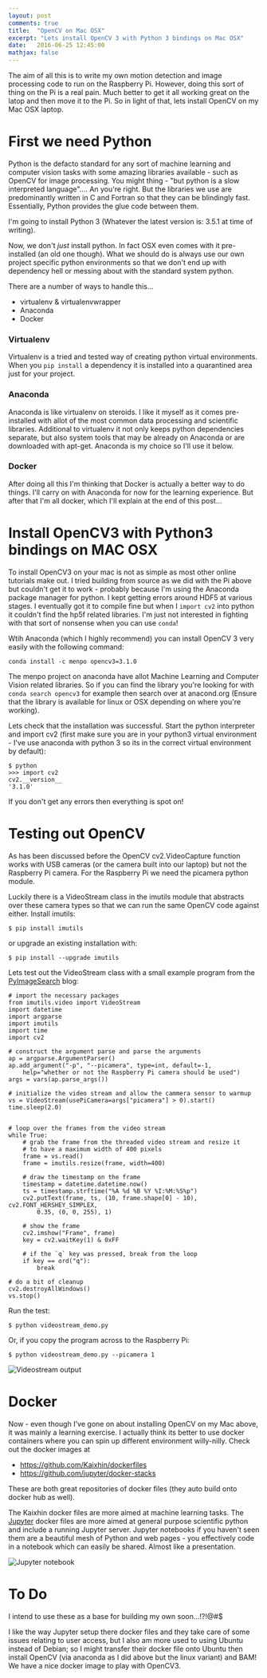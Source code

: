 ```yaml
---
layout: post
comments: true
title:  "OpenCV on Mac OSX"
excerpt: "Lets install OpenCV 3 with Python 3 bindings on Mac OSX"
date:   2016-06-25 12:45:00
mathjax: false
---
```


The aim of all this is to write my own motion detection and image processing code to run on the Raspberry Pi. However, doing this sort of thing on the Pi is a real pain. Much better to get it all working great on the latop and then move it to the Pi.
So in light of that, lets install OpenCV on my Mac OSX laptop.

# First we need Python
Python is the defacto standard for any sort of machine learning and computer vision tasks with some amazing libraries available - such as OpenCV for image processing. You might thing - "but python is a slow interpreted language".... An you're right. But the libraries we use are predominantly written in C and Fortran so that they can be blindingly fast. Essentially, Python provides the glue code between them.

I'm going to install Python 3 (Whatever the latest version is: 3.5.1 at time of writing).

Now, we don't *just* install python. In fact OSX even comes with it pre-installed (an old one though). What we should do is always use our own project specific python environments so that we don't end up with dependency hell or messing about with the standard system python.

There are a number of ways to handle this...
+ virtualenv & virtualenvwrapper
+ Anaconda
+ Docker

### Virtualenv
Virtualenv is a tried and tested way of creating python virtual environments. When you `pip install` a dependency it is installed into a quarantined area just for your project.
### Anaconda
Anaconda is like virtualenv on steroids. I like it myself as it comes pre-installed with allot of the most common data processing and scientific libraries. Additional to virtualenv it not only keeps python dependencies separate, but also system tools that may be already on Anaconda or are downloaded with apt-get.
Anaconda is my choice so I'll use it below.
### Docker
After doing all this I'm thinking that Docker is actually a better way to do things. I'll carry on with Anaconda for now for the learning experience. But after that I'm all docker, which I'll explain at the end of this post...

# Install OpenCV3 with Python3 bindings on MAC OSX
To install OpenCV3 on your mac is not as simple as most other online tutorials make out. I tried building from source as we did with the Pi above but couldn't get it to work - probably because I'm using the Anaconda package manager for python. I kept getting errors around HDF5 at various stages. I eventually got it to compile fine but when I `import cv2` into python it couldn't find the hp5f related libraries. I'm just not interested in fighting with that sort of nonsense when you can use `conda`!

Wtih Anaconda (which I highly recommend) you can install OpenCV 3 very easily with the following command:
```
conda install -c menpo opencv3=3.1.0
```
The menpo project on anaconda have allot Machine Learning and Computer Vision related libraries.
So if you can find the library you're looking for with `conda search opencv3` for example then search over at anacond.org (Ensure that the library is available for linux or OSX depending on where you're working).

Lets check that the installation was successful. Start the python interpreter and import cv2 (first make sure you are in your python3 virtual environment - I've use anaconda with python 3 so its in the correct virtual environment by default):
```
$ python
>>> import cv2
cv2.__version__
'3.1.0'
```
If you don't get any errors then everything is spot on!

# Testing out OpenCV
As has been discussed before the OpenCV cv2.VideoCapture function works with USB cameras (or the camera built into our laptop) but not the Raspberry Pi camera. For the Raspberry Pi we need the picamera python module.

Luckily there is a VideoStream class in the imutils module that abstracts over these camera types so that we can run the same OpenCV code against either.
Install imutils:
```
$ pip install imutils
```
or upgrade an existing installation with:
```
$ pip install --upgrade imutils
```

Lets test out the VideoStream class with a small example program from the [PyImageSearch](http://www.pyimagesearch.com/2016/01/04/unifying-picamera-and-cv2-videocapture-into-a-single-class-with-opencv/) blog:

```
# import the necessary packages
from imutils.video import VideoStream
import datetime
import argparse
import imutils
import time
import cv2

# construct the argument parse and parse the arguments
ap = argparse.ArgumentParser()
ap.add_argument("-p", "--picamera", type=int, default=-1,
	help="whether or not the Raspberry Pi camera should be used")
args = vars(ap.parse_args())

# initialize the video stream and allow the cammera sensor to warmup
vs = VideoStream(usePiCamera=args["picamera"] > 0).start()
time.sleep(2.0)


# loop over the frames from the video stream
while True:
	# grab the frame from the threaded video stream and resize it
	# to have a maximum width of 400 pixels
	frame = vs.read()
	frame = imutils.resize(frame, width=400)

	# draw the timestamp on the frame
	timestamp = datetime.datetime.now()
	ts = timestamp.strftime("%A %d %B %Y %I:%M:%S%p")
	cv2.putText(frame, ts, (10, frame.shape[0] - 10), cv2.FONT_HERSHEY_SIMPLEX,
		0.35, (0, 0, 255), 1)

	# show the frame
	cv2.imshow("Frame", frame)
	key = cv2.waitKey(1) & 0xFF

	# if the `q` key was pressed, break from the loop
	if key == ord("q"):
		break

# do a bit of cleanup
cv2.destroyAllWindows()
vs.stop()
```

Run the test:
```
$ python videostream_demo.py
```
Or, if you copy the program across to the Raspberry Pi:
```
$ python videostream_demo.py --picamera 1
```

![Videostream output](/assets/mac_opencv/videostream_demo.png)

# Docker
Now - even though I've gone on about installing OpenCV on my Mac above, it was mainly a learning exercise. I actually think its better to use docker containers where you can spin up different environment willy-nilly.
Check out the docker images at
+ https://github.com/Kaixhin/dockerfiles
+ https://github.com/jupyter/docker-stacks

These are both great repositories of docker files (they auto build onto docker hub as well).

The Kaixhin docker files are more aimed at machine learning tasks. The [Jupyter](http://jupyter.org/) docker files are more aimed at general purpose scientific python and include a running Jupyter server. Jupyter notebooks if you haven't seen them are a beautiful mesh of Python and web pages - you effectively code in a notebook which can easily be shared. Almost like a presentation.

![Jupyter notebook](/assets/pi/jupyterpreview.png "Jupyter Notebook")

# To Do
I intend to use these as a base for building my own soon...!?!@#$

I like the way Jupyter setup there docker files and they take care of some issues relating to user access, but I also am more used to using Ubuntu instead of Debian; so I might transfer their docker file onto Ubuntu then install OpenCV (via anaconda as I did above but the linux variant) and BAM! We have a nice docker image to play with OpenCV3.

